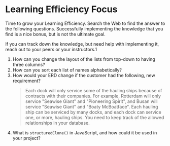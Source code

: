 # Learning Efficiency Focus

Time to grow your Learning Efficiency. Search the Web to find the answer to the following questions. Successfully implementing the knowledge that you find is a nice bonus, but is not the ultimate goal.

If you can track down the knowledge, but need help with implementing it, reach out to your peers or your instructors.1

1. How can you change the layout of the lists from top-down to having three columns?
2. How can you sort each list of names alphabetically?
3. How would your ERD change if the customer had the following, new requirement?
    > Each dock will only service some of the hauling ships because of contracts with their companies. For example, Rotterdam will only service "Seawise Giant" and "Pioneering Spirit", and Busan will service "Seawise Giant" and "Boaty McBoatface". Each hauling ship can be serviced by many docks, and each dock can service one, or more, hauling ships. You need to keep track of the allowed relationships in your database.
4. What is `structuredClone()` in JavaScript, and how could it be used in your project?